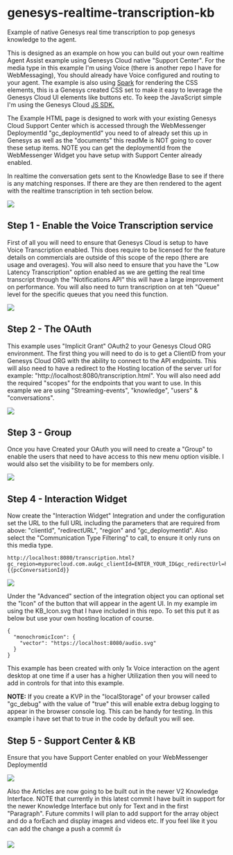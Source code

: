# genesys-realtime-transcription-kb
Example of native Genesys real time transcription to pop genesys knowledge to the agent.

This is designed as an example on how you can build out your own realtime Agent Assist example using Genesys Cloud native "Support Center". For the media type in this example I'm using Voice (there is another repo I have for WebMessaging), You should already have Voice configured and routing to your agent. The example is also using [Spark](https://spark.genesys.com/7978beca0/p/31f4cc-spark) for rendering the CSS elements, this is a Genesys created CSS set to make it easy to leverage the Genesys Cloud UI elements like buttons etc. To keep the JavaScript simple I'm using the Genesys Cloud [JS SDK.](https://developer.genesys.cloud/api/rest/client-libraries/javascript/)

The Example HTML page is designed to work with your existing Genesys Cloud Support Center which is accessed through the WebMessenger DeploymentId "gc_deploymentId" you need to of already set this up in Genesys as well as the "documents" this readMe is NOT going to cover these setup items. NOTE you can get the deploymentId from the WebMessenger Widget you have setup with Support Center already enabled.

In realtime the conversation gets sent to the Knowledge Base to see if there is any matching responses. If there are they are then rendered to the agent with the realtime transcription in teh section below.

![](/docs/images/screenShot1.png?raw=true)

## Step 1 - Enable the Voice Transcription service

First of all you will need to ensure that Genesys Cloud is setup to have Voice Transcription enabled. This does require to be licensed for the feature details on commercials are outside of this scope of the repo (there are usage and overages). You will also need to ensure that you have the "Low Latency Transcription" option enabled as we are getting the real time transcript through the "Notifications API" this will have a large improvement on performance. You will also need to turn transcription on at teh "Queue" level for the specific queues that you need this function.

![](/docs/images/screenShot2.png?raw=true)

## Step 2 - The OAuth

This example uses "Implicit Grant" OAuth2 to your Genesys Cloud ORG environment. The first thing you will need to do is to get a ClientID from your Genesys Cloud ORG with the ability to connect to the API endpoints. This will also need to have a redirect to the Hosting location of the server url for example: "http://localhost:8080/transcription.html". You will also need add the required "scopes" for the endpoints that you want to use. In this example we are using "Streaming-events", "knowledge", "users" & "conversations".

![](/docs/images/screenShot3.png?raw=true)

## Step 3 - Group
Once you have Created your OAuth you will need to create a "Group" to enable the users that need to have access to this new menu option visible. I would also set the visibility to be for members only. 

![](/docs/images/screenShot4.png?raw=true)

## Step 4 - Interaction Widget

Now create the "Interaction Widget" Integration and under the configuration set the URL to the full URL including the parameters that are required from above: "clientId", "redirectURL", "region" and "gc_deploymentId". Also select the "Communication Type Filtering" to call, to ensure it only runs on this media type.

```
http://localhost:8080/transcription.html?gc_region=mypurecloud.com.au&gc_clientId=ENTER_YOUR_ID&gc_redirectUrl=http://localhost:8080/transcription.html&gc_deplymentId=ENTER_YOUR_ID&gc_conversationId={{pcConversationId}}
```

![](/docs/images/screenShot5.png?raw=true)

Under the "Advanced" section of the integration object you can optional set the "Icon" of the button that will appear in the agent UI. In my example im using the KB_Icon.svg that I have included in this repo. To set this put it as below but use your own hosting location of course.

```
{
  "monochromicIcon": {
    "vector": "https://localhost:8080/audio.svg"
  }
}
```

This example has been created with only 1x Voice interaction on the agent desktop at one time if a user has a higher Utilization then you will need to add in controls for that into this example.

**NOTE:** If you create a KVP in the "localStorage" of your browser called "gc_debug" with the value of "true" this will enable extra debug logging to appear in the browser console log. This can be handy for testing. In this example i have set that to true in the code by default you will see.

## Step 5 - Support Center & KB

Ensure that you have Support Center enabled on your WebMessenger DeploymentId

![](/docs/images/screenShot7.png?raw=true)

Also the Articles are now going to be built out in the newer V2 Knowledge Interface. NOTE that currently in this latest commit I have built in support for the newer Knowledge Interface but only for Text and in the first "Paragraph". Future commits I will plan to add support for the array object and do a forEach and display images and videos etc. If you feel like it you can add the change a push a commit 👍

![](/docs/images/screenShot8.png?raw=true)